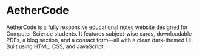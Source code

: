# AetherCode
 AetherCode is a fully responsive educational notes website designed for Computer Science students. It features subject-wise cards, downloadable PDFs, a blog section, and a contact form—all with a clean dark-themed UI. Built using HTML, CSS, and JavaScript.
